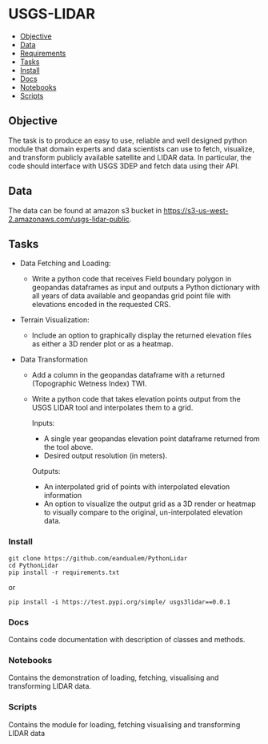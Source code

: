 # USGS-LIDAR

  - [Objective](#objective)
  - [Data](#data)
  - [Requirements](#requirements)
  - [Tasks](#tasks)
  - [Install](#install)
  - [Docs](#docs)
  - [Notebooks](#notebooks)
  - [Scripts](#scripts)

 
## Objective
The task is to produce an easy to use, reliable and well designed python module that domain experts and data scientists can use to fetch, visualize, and transform publicly available satellite and LIDAR data. In particular, the code should interface with USGS 3DEP and fetch data using their API. 


## Data

The data can be found at amazon s3 bucket in https://s3-us-west-2.amazonaws.com/usgs-lidar-public.

## Tasks

* Data Fetching and Loading:
  * Write a python code that receives Field boundary polygon in geopandas dataframes as input and outputs a Python dictionary with all years of data           available and geopandas grid point file with elevations encoded in the requested CRS.

* Terrain Visualization:
  * Include an option to graphically display the returned elevation files as either a 3D render plot or as a heatmap. 

* Data Transformation 
  * Add a column in the geopandas dataframe with a returned (Topographic Wetness Index) TWI.
  * Write a python code that takes elevation points output from the USGS LIDAR tool and interpolates them to a grid.
    
    Inputs:
      * A single year geopandas elevation point dataframe returned from the tool above.
      * Desired output resolution (in meters).    
    
    Outputs:

     * An interpolated grid of points with interpolated elevation information
     * An option to visualize the output grid as a 3D render or heatmap to visually compare to the original, un-interpolated elevation data.

### Install

```
git clone https://github.com/eandualem/PythonLidar
cd PythonLidar
pip install -r requirements.txt
```
or

```
pip install -i https://test.pypi.org/simple/ usgs3lidar==0.0.1
```
### Docs

Contains code documentation with description of classes and methods.

### Notebooks

Contains the demonstration of loading, fetching, visualising and transforming LIDAR data.

### Scripts

Contains the module for loading, fetching visualising and transforming LIDAR data
